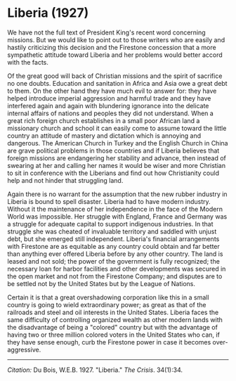 <!--
title:   Liberia
author:  Du Bois, W.E.B.
journal: The Crisis
year:    1927
volume:  34
issue:   1
pages:   34
-->
# Liberia (1927)

We have not the full text of President King's recent word concerning missions. But we would like to point out to those writers who are easily and hastily criticizing this decision and the Firestone concession that a more sympathetic attitude toward Liberia and her problems would better accord with the facts.

Of the great good will back of Christian missions and the spirit of sacrifice no one doubts. Education and sanitation in Africa and Asia owe a great debt to them. On the other hand they have much evil to answer for: they have helped introduce imperial aggression and harmful trade and they have interfered again and again with blundering ignorance into the delicate internal affairs of nations and peoples they did not understand. When a great rich foreign church establishes in a small poor African land a missionary church and school it can easily come to assume toward the little country an attitude of mastery and dictation which is annoying and dangerous. The American Church in Turkey and the English Church in China are grave political problems in those countries and if Liberia believes that foreign missions are endangering her stability and advance, then instead of swearing at her and calling her names it would be wiser and more Christian to sit in conference with the Liberians and find out how Christianity could help and not hinder that struggling land.

Again there is no warrant for the assumption that the new rubber industry in Liberia is bound to spell disaster. Liberia had to have modern industry. Without it the maintenance of her independence in the face of the Modern World was impossible. Her struggle with England, France and Germany was a struggle for adequate capital to support indigenous industries. In that struggle she was cheated of invaluable territory and saddled with unjust debt, but she emerged still independent. Liberia's financial arrangements with Firestone are as equitable as any country could obtain and far better than anything ever offered Liberia before by any other country. The land is leased and not sold; the power of the government is fully recognized; the necessary loan for harbor facilities and other developments was secured in the open market and not from the Firestone Company; and disputes are to be settled not by the United States but by the League of Nations.

Certain it is that a great overshadowing corporation like this in a small country is going to wield extraordinary power; as great as that of the railroads and steel and oil interests in the United States. Liberia faces the same difficulty of controlling organized wealth as other modern lands with the disadvantage of being a "colored" country but with the advantage of having two or three million colored voters in the United States who can, if they have sense enough, curb the Firestone power in case it becomes over-aggressive.

_____
*Citation:* Du Bois, W.E.B. 1927. "Liberia." *The Crisis*. 34(1):34.